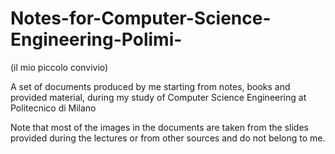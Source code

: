 # Notes-for-Computer-Science-Engineering-Polimi-
(il mio piccolo convivio)

A set of documents produced by me starting from notes, books and provided material, during my study of Computer Science Engineering at Politecnico di Milano

Note that most of the images in the documents are taken from the slides provided during the lectures or from other sources and do not belong to me.
